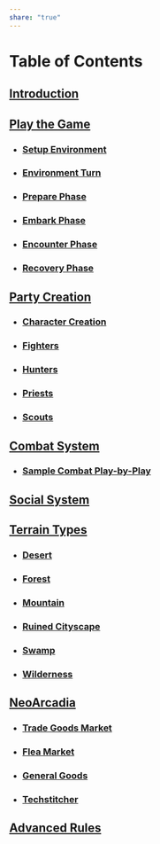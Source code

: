 ```yaml
---  
share: "true"  
---  
```

  
# Table of Contents  
  
## [Introduction](./index.html)  
  
## [Play the Game](./Play%20the%20Game.html)  
  
- ### [Setup Environment](./Environment%20System.html)  
- ### [Environment Turn](./Environment%20Turn.html)  
- ### [Prepare Phase](./Prepare%20Phase.html)  
- ### [Embark Phase](./Embark%20Phase.html)  
- ### [Encounter Phase](./Encounter%20Phase.html)  
- ### [Recovery Phase](./Recovery%20Phase.html)  
  
## [Party Creation](./Party%20Creation.html)  
  
- ### [Character Creation](./Character%20Creation.html)  
- ### [Fighters](./Fighters.html)  
- ### [Hunters](./Hunters.html)  
- ### [Priests](./Priests.html)  
- ### [Scouts](./Scouts.html)  
  
## [Combat System](./Combat%20System.html)  
  
- ### [Sample Combat Play-by-Play](./Sample%20Combat%20Play-by-Play.html)  
  
## [Social System](./Social%20System.html)  
  
## [Terrain Types](./Terrain%20Types.html)  
  
- ### [Desert](Desert.mg)  
- ### [Forest](./Forest.html)  
- ### [Mountain](./Mountain.html)  
- ### [Ruined Cityscape](./Ruined%20Cityscape.html)  
- ### [Swamp](./Swamp.html)  
- ### [Wilderness](./Wilderness.html)   
  
## [NeoArcadia](./NeoArcadia.html)  
  
- ### [Trade Goods Market](./Trade%20Goods%20Market.html)  
- ### [Flea Market](./Flea%20Market.html)  
- ### [General Goods](./General%20Goods.html)  
- ### [Techstitcher](./Techstitcher.html)  
   
## [Advanced Rules](./Advanced%20Rules.html)  
  
